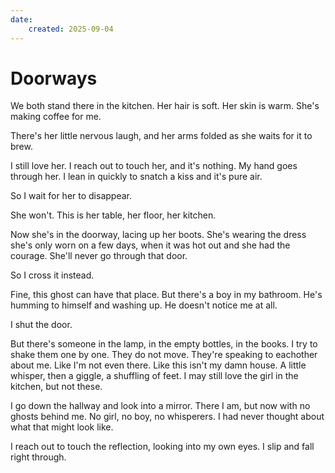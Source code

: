 ```yaml
---
date:
    created: 2025-09-04
---
```


# Doorways

<!-- more -->

We both stand there in the kitchen. Her hair is soft. Her skin is warm. She's making coffee for me.

There's her little nervous laugh, and her arms folded as she waits for it to brew.

I still love her. I reach out to touch her, and it's nothing. My hand goes through her. I lean in quickly to snatch a kiss and it's pure air.

So I wait for her to disappear.

She won't. This is her table, her floor, her kitchen.

Now she's in the doorway, lacing up her boots. She's wearing the dress she's only worn on a few days, when it was hot out and she had the courage. She'll never go through that door.

So I cross it instead.

Fine, this ghost can have that place. But there's a boy in my bathroom. He's humming to himself and washing up. He doesn't notice me at all.

I shut the door.

But there's someone in the lamp, in the empty bottles, in the books. I try to shake them one by one. They do not move. They're speaking to eachother about me. Like I'm not even there. Like this isn't my damn house. A little whisper, then a giggle, a shuffling of feet. I may still love the girl in the kitchen, but not these.

I go down the hallway and look into a mirror. There I am, but now with no ghosts behind me. No girl, no boy, no whisperers. I had never thought about what that might look like.

I reach out to touch the reflection, looking into my own eyes. I slip and fall right through.
